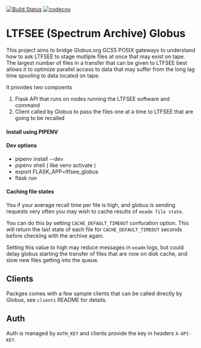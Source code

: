 [![Build Status](https://travis-ci.com/brockpalen/ltfsee-globus.svg?branch=master)](https://travis-ci.com/brockpalen/ltfsee-globus)
[![codecov](https://codecov.io/gh/brockpalen/ltfsee-globus/branch/master/graph/badge.svg)](https://codecov.io/gh/brockpalen/ltfsee-globus)



LTFSEE (Spectrum Archive) Globus
==========

This project aims to bridge Globus.org GCS5 POSIX gateways to understand how to ask LTFSEE to stage mutliple files at once that may exist on tape.  The largest number of files in a transfer that can be given to LTFSEE best allows it to optimize parallel access to data that may suffer from the long lag time spooling to data located on tape.

It provides two compoents

 1. Flask API that runs on nodes running the LTFSEE software and command
 1. Client called by Globus to pass the files one at a time to LTFSEE that are going to be recalled


#### Install using PIPENV


#### Dev options

 * pipenv install --dev
 * pipenv shell  ( like venv activate )
 * export FLASK_APP=ltfsee_globus
 * flask run

#### Caching file states

You if your average recall time per file is high, and globus is sending requests very often you may wish to cache results of `eeadm file state`.

You can do this by setting `CACHE_DEFAULT_TIMEOUT` confuration option.  This will return the last state of each file for `CACHE_DEFAULT_TIMEOUT` seconds before checking with the archive again.

Setting this value to high may reduce messages in `eeadm` logs, but could delay globus starting the transfer of files that are now on disk cache, and slow new files getting into the queue.

## Clients

Packges comes with a few sample clients that can be called directly by Globus, see `clients` README for details.


## Auth 

Auth is managed by `AUTH_KEY` and clients provide the key in headers `X-API-KEY`.
